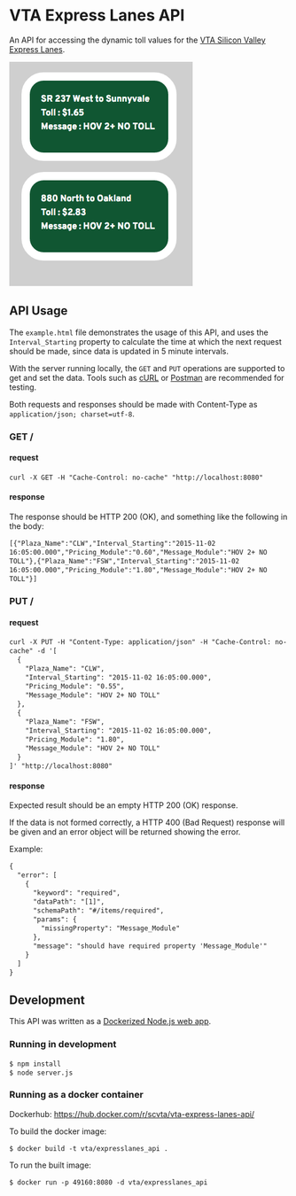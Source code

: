# VTA Express Lanes API

An API for accessing the dynamic toll values for the [VTA Silicon Valley Express Lanes](http://www.vta.org/projects-and-programs/highway/silicon-valley-express-lanes).

![screenshot of example.html in action](screenshot.png?raw=true "screenshot")

## API Usage


The `example.html` file demonstrates the usage of this API, and uses the `Interval_Starting` property to calculate the time at which the next request should be made, since data is updated in 5 minute intervals.

With the server running locally, the `GET` and `PUT` operations are supported to get and set the data. Tools such as [cURL](https://curl.haxx.se/) or [Postman](https://www.getpostman.com/) are recommended for testing.

Both requests and responses should be made with Content-Type as `application/json; charset=utf-8`.

### GET /
#### request
```
curl -X GET -H "Cache-Control: no-cache" "http://localhost:8080"
````

#### response
The response should be HTTP 200 (OK), and something like the following in the body:
```
[{"Plaza_Name":"CLW","Interval_Starting":"2015-11-02 16:05:00.000","Pricing_Module":"0.60","Message_Module":"HOV 2+ NO TOLL"},{"Plaza_Name":"FSW","Interval_Starting":"2015-11-02 16:05:00.000","Pricing_Module":"1.80","Message_Module":"HOV 2+ NO TOLL"}]
```

### PUT /
#### request
```
curl -X PUT -H "Content-Type: application/json" -H "Cache-Control: no-cache" -d '[
  {
    "Plaza_Name": "CLW",
    "Interval_Starting": "2015-11-02 16:05:00.000",
    "Pricing_Module": "0.55",
    "Message_Module": "HOV 2+ NO TOLL"
  },
  {
    "Plaza_Name": "FSW",
    "Interval_Starting": "2015-11-02 16:05:00.000",
    "Pricing_Module": "1.80",
    "Message_Module": "HOV 2+ NO TOLL"
  }
]' "http://localhost:8080"
```

#### response
Expected result should be an empty HTTP 200 (OK) response.

If the data is not formed correctly, a HTTP 400 (Bad Request) response will be given and an error object will be returned showing the error.

Example:
```
{
  "error": [
    {
      "keyword": "required",
      "dataPath": "[1]",
      "schemaPath": "#/items/required",
      "params": {
        "missingProperty": "Message_Module"
      },
      "message": "should have required property 'Message_Module'"
    }
  ]
}
```


## Development

This API was written as a [Dockerized Node.js web app](https://nodejs.org/en/docs/guides/nodejs-docker-webapp/).


### Running in development
```
$ npm install
$ node server.js
```

### Running as a docker container

Dockerhub: https://hub.docker.com/r/scvta/vta-express-lanes-api/

To build the docker image:

    $ docker build -t vta/expresslanes_api .

To run the built image:

    $ docker run -p 49160:8080 -d vta/expresslanes_api

